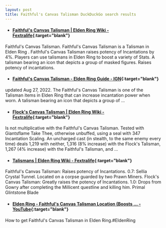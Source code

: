 ```yaml
---
layout: post
title: Faithful's Canvas Talisman DuckDuckGo search results
---
```

* #### [Faithful's Canvas Talisman | Elden Ring Wiki - Fextralife](https://eldenring.wiki.fextralife.com/Faithful's+Canvas+Talisman){:target="blank"}
Faithful's Canvas Talisman. Faithful's Canvas Talisman is a Talisman in Elden Ring . Faithful's Canvas Talisman raises potency of Incantations by 4%. Players can use talismans in Elden Ring to boost a variety of Stats. A talisman bearing an icon that depicts a group of masked figures. Raises potency of incantations.
* #### [Faithful's Canvas Talisman - Elden Ring Guide - IGN](https://www.ign.com/wikis/elden-ring/Faithful's_Canvas_Talisman){:target="blank"}
updated Aug 27, 2022. The Faithful's Canvas Talisman is one of the Talisman items in Elden Ring that can increase incantation power when worn. A talisman bearing an icon that depicts a group of ...
* #### [Flock's Canvas Talisman | Elden Ring Wiki - Fextralife](https://eldenring.wiki.fextralife.com/Flock's+Canvas+Talisman){:target="blank"}
Is not multiplicative with the Faithful's Canvas Talisman. Tested with Giantsflame Take Thee, otherwise unbuffed, using a seal with 347 Incantation Scaling. An uncharged cast (in stealth, to the same enemy every time) deals 1,219 with neither, 1,316 (8% increase) with the Flock's Talisman, 1,267 (4% increase) with the Faithful's Talisman, and ...
* #### [Talismans | Elden Ring Wiki - Fextralife](https://eldenring.wiki.fextralife.com/Talismans){:target="blank"}
Faithful's Canvas Talisman: Raises potency of Incantations. 0.7: Sellia Crystal Tunnel. Located on a corpse guarded by two Prawn Miners. Flock's Canvas Talisman: Greatly raises the potency of Incantations. 1.0: Drops from Gowry after completing the Millicent questline and killing him. Primal Glintstone Blade
* #### [Elden Ring - Faithful's Canvas Talisman Location (Boosts ... - YouTube](https://www.youtube.com/watch?v=l6j0uj1AA44){:target="blank"}
How to get Faithful's Canvas Talisman in Elden Ring.#EldenRing
